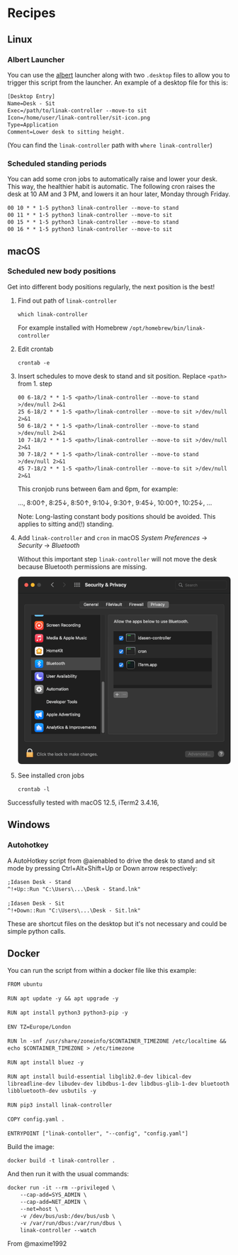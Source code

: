# Recipes

## Linux

### Albert Launcher

You can use the [albert](https://github.com/albertlauncher/albert) launcher along with two `.desktop` files to allow you to trigger this script from the launcher. An example of a desktop file for this is:

```
[Desktop Entry]
Name=Desk - Sit
Exec=/path/to/linak-controller --move-to sit
Icon=/home/user/linak-controller/sit-icon.png
Type=Application
Comment=Lower desk to sitting height.

```

(You can find the `linak-controller` path with `where linak-controller`)

### Scheduled standing periods

You can add some cron jobs to automatically raise and lower your desk. This way, the healthier habit is automatic.
The following cron raises the desk at 10 AM and 3 PM, and lowers it an hour later, Monday through Friday.

```
00 10 * * 1-5 python3 linak-controller --move-to stand
00 11 * * 1-5 python3 linak-controller --move-to sit
00 15 * * 1-5 python3 linak-controller --move-to stand
00 16 * * 1-5 python3 linak-controller --move-to sit
```

## macOS

### Scheduled new body positions

Get into different body positions regularly, the next position is the best!

1. Find out path of `linak-controller`

   ```
   which linak-controller
   ```

   For example installed with Homebrew `/opt/homebrew/bin/linak-controller`


2. Edit crontab

   ```
   crontab -e
   ```

3. Insert schedules to move desk to stand and sit position. Replace `<path>` from 1. step

   ```
   00 6-18/2 * * 1-5 <path>/linak-controller --move-to stand >/dev/null 2>&1
   25 6-18/2 * * 1-5 <path>/linak-controller --move-to sit >/dev/null 2>&1
   50 6-18/2 * * 1-5 <path>/linak-controller --move-to stand >/dev/null 2>&1
   10 7-18/2 * * 1-5 <path>/linak-controller --move-to sit >/dev/null 2>&1
   30 7-18/2 * * 1-5 <path>/linak-controller --move-to stand >/dev/null 2>&1
   45 7-18/2 * * 1-5 <path>/linak-controller --move-to sit >/dev/null 2>&1 
   ```

   This cronjob runs between 6am and 6pm, for example:

   ..., 8:00↑, 8:25↓, 8:50↑, 9:10↓, 9:30↑, 9:45↓, 10:00↑, 10:25↓, ...

   Note: Long-lasting constant body positions should be avoided. This applies to sitting and(!) standing.

4. Add `linak-controller` and `cron` in macOS *System Preferences* → *Security* → *Bluetooth*

   Without this important step `linak-controller` will not move the desk because Bluetooth permissions are missing.

   ![macOS System Preferences](images/macos-system-preferences-security-bluetooth.png)

5. See installed cron jobs

   ```
   crontab -l
   ```

Successfully tested with macOS 12.5, iTerm2 3.4.16, 

## Windows

### Autohotkey

A AutoHotkey script from @aienabled to drive the desk to stand and sit mode by pressing Ctrl+Alt+Shift+Up or Down arrow respectively:

```
;Idasen Desk - Stand
^!+Up::Run "C:\Users\...\Desk - Stand.lnk"

;Idasen Desk - Sit
^!+Down::Run "C:\Users\...\Desk - Sit.lnk"
```

These are shortcut files on the desktop but it's not necessary and could be simple python calls.

## Docker

You can run the script from within a docker file like this example:

```
FROM ubuntu

RUN apt update -y && apt upgrade -y

RUN apt install python3 python3-pip -y

ENV TZ=Europe/London

RUN ln -snf /usr/share/zoneinfo/$CONTAINER_TIMEZONE /etc/localtime && echo $CONTAINER_TIMEZONE > /etc/timezone

RUN apt install bluez -y

RUN apt install build-essential libglib2.0-dev libical-dev libreadline-dev libudev-dev libdbus-1-dev libdbus-glib-1-dev bluetooth libbluetooth-dev usbutils -y

RUN pip3 install linak-controller

COPY config.yaml .

ENTRYPOINT ["linak-contoller", "--config", "config.yaml"]
```

Build the image:

```
docker build -t linak-controller .
```

And then run it with the usual commands:

```
docker run -it --rm --privileged \
    --cap-add=SYS_ADMIN \
    --cap-add=NET_ADMIN \
    --net=host \
    -v /dev/bus/usb:/dev/bus/usb \
    -v /var/run/dbus:/var/run/dbus \
    linak-controller --watch
```

From @maxime1992
